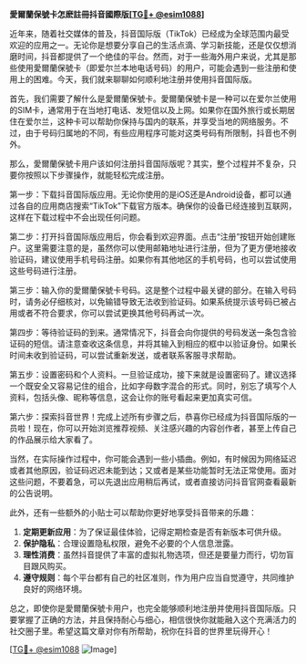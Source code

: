 **愛爾蘭保號卡怎麽註冊抖音國際版[[TG💪+ @esim1088](https://t.me/s/esim1088)]**

近年来，随着社交媒体的普及，抖音国际版（TikTok）已经成为全球范围内最受欢迎的应用之一。无论你是想要分享自己的生活点滴、学习新技能，还是仅仅想消磨时间，抖音都提供了一个绝佳的平台。然而，对于一些海外用户来说，尤其是那些使用愛爾蘭保號卡（即爱尔兰本地电话号码）的用户，可能会遇到一些注册和使用上的困难。今天，我们就来聊聊如何顺利地注册并使用抖音国际版。

首先，我们需要了解什么是愛爾蘭保號卡。愛爾蘭保號卡是一种可以在爱尔兰使用的SIM卡，通常用于在当地打电话、发短信以及上网。如果你在国外旅行或长期居住在爱尔兰，这种卡可以帮助你保持与国内的联系，并享受当地的网络服务。不过，由于号码归属地的不同，有些应用程序可能对这类号码有所限制，抖音也不例外。

那么，愛爾蘭保號卡用户该如何注册抖音国际版呢？其实，整个过程并不复杂，只要你按照以下步骤操作，就能轻松完成注册。

第一步：下载抖音国际版应用。无论你使用的是iOS还是Android设备，都可以通过各自的应用商店搜索“TikTok”下载官方版本。确保你的设备已经连接到互联网，这样在下载过程中不会出现任何问题。

第二步：打开抖音国际版应用后，你会看到欢迎界面。点击“注册”按钮开始创建账户。这里需要注意的是，虽然你可以使用邮箱地址进行注册，但为了更方便地接收验证码，建议使用手机号码注册。如果你有其他地区的手机号码，也可以尝试使用这些号码进行注册。

第三步：输入你的愛爾蘭保號卡号码。这是整个过程中最关键的部分。在输入号码时，请务必仔细核对，以免输错导致无法收到验证码。如果系统提示该号码已被占用或者不符合要求，你可以尝试更换其他号码再试一次。

第四步：等待验证码的到来。通常情况下，抖音会向你提供的号码发送一条包含验证码的短信。请注意查收这条信息，并将其输入到相应的框中以验证身份。如果长时间未收到验证码，可以尝试重新发送，或者联系客服寻求帮助。

第五步：设置密码和个人资料。一旦验证成功，接下来就是设置密码了。建议选择一个既安全又容易记住的组合，比如字母数字混合的形式。同时，别忘了填写个人资料，包括头像、昵称等信息，这会让你的账号看起来更加真实可信。

第六步：探索抖音世界！完成上述所有步骤之后，恭喜你已经成为抖音国际版的一员啦！现在，你可以开始浏览推荐视频、关注感兴趣的内容创作者，甚至上传自己的作品展示给大家看了。

当然，在实际操作过程中，你可能会遇到一些小插曲。例如，有时候因为网络延迟或者其他原因，验证码迟迟未能到达；又或者是某些功能暂时无法正常使用。面对这些问题，不要着急，可以先退出应用稍后再试，或者直接访问抖音官网查看最新的公告说明。

此外，还有一些额外的小贴士可以帮助你更好地享受抖音带来的乐趣：

1. **定期更新应用**：为了保证最佳体验，记得定期检查是否有新版本可供升级。
2. **保护隐私**：合理设置隐私权限，避免不必要的个人信息泄露。
3. **理性消费**：虽然抖音提供了丰富的虚拟礼物选项，但还是要量力而行，切勿盲目跟风购买。
4. **遵守规则**：每个平台都有自己的社区准则，作为用户应当自觉遵守，共同维护良好的网络环境。

总之，即使你是愛爾蘭保號卡用户，也完全能够顺利地注册并使用抖音国际版。只要掌握了正确的方法，并且保持耐心与细心，相信很快你就能融入这个充满活力的社交圈子里。希望这篇文章对你有所帮助，祝你在抖音的世界里玩得开心！

[[TG💪+ @esim1088](https://t.me/s/esim1088) ![Image](https://i.postimg.cc/4NQfJmqS/Snipaste-2025-05-13-00-14-12.png)]